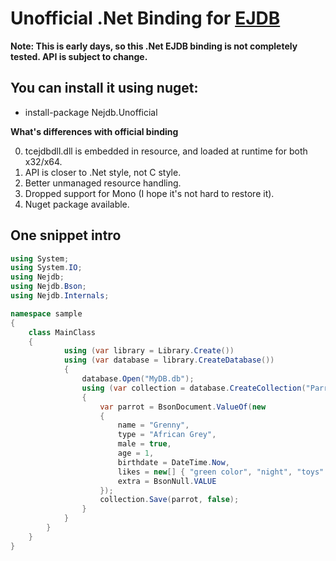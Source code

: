Unofficial .Net Binding for [EJDB](http://ejdb.org) 
===================================================


**Note: This is early days, so this .Net EJDB binding is not completely tested. API is subject to change.**


You can install it using nuget:
--------------------------------

 * install-package Nejdb.Unofficial


**What's differences with official binding**

  0. tcejdbdll.dll is embedded in resource, and loaded at runtime for both x32/x64. 
  1. API is closer to .Net style, not C style.
  2. Better unmanaged resource handling.
  3. Dropped support for Mono (I hope it's not hard to restore it).
  4. Nuget package available.


One snippet intro
---------------------------------

```c#
using System;
using System.IO;
using Nejdb;
using Nejdb.Bson;
using Nejdb.Internals;

namespace sample 
{
	class MainClass 
	{
			using (var library = Library.Create())
			using (var database = library.CreateDatabase())
			{
				database.Open("MyDB.db");
				using (var collection = database.CreateCollection("Parrots", CollectionOptions.None))
				{
					var parrot = BsonDocument.ValueOf(new
					{
						name = "Grenny",
						type = "African Grey",
						male = true,
						age = 1,
						birthdate = DateTime.Now,
						likes = new[] { "green color", "night", "toys" },
						extra = BsonNull.VALUE
					});
					collection.Save(parrot, false);
				}
			}
		}
	}
}
```
